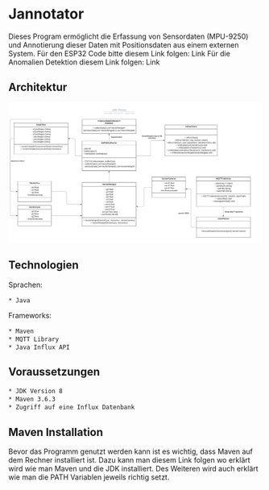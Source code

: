 # Jannotator
Dieses Program ermöglicht die Erfassung von Sensordaten (MPU-9250)
und Annotierung dieser Daten mit Positionsdaten aus einem externen System.
Für den ESP32 Code bitte diesem Link folgen: Link
Für die Anomalien Detektion diesem Link folgen: Link

## Architektur 
![](src/main/java/doc/pictures/UML-Klasse.png)

## Technologien

Sprachen:

    * Java

Frameworks:

    * Maven
    * MQTT Library
    * Java Influx API

## Voraussetzungen

    * JDK Version 8
    * Maven 3.6.3
    * Zugriff auf eine Influx Datenbank
    
## Maven Installation
Bevor das Programm genutzt werden kann ist es wichtig, dass Maven 
auf dem Rechner installiert ist. Dazu kann man diesem Link folgen wo
erklärt wird wie man Maven und die JDK installiert. Des Weiteren wird 
auch erklärt wie man die PATH Variablen jeweils richtig setzt.

